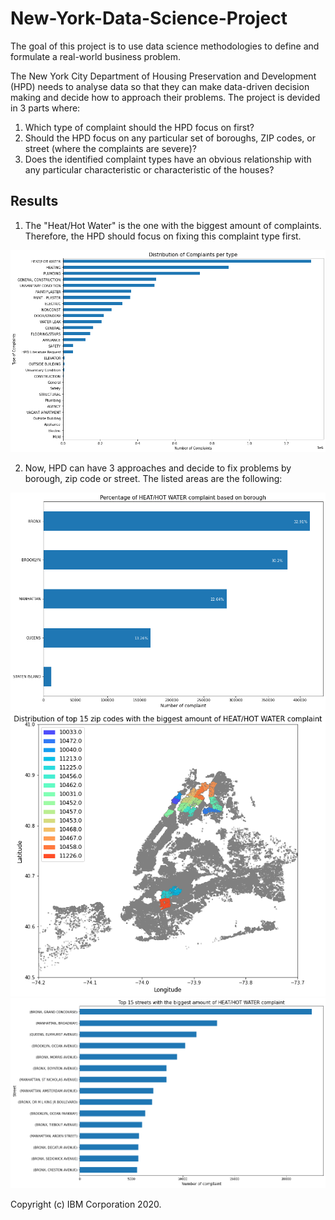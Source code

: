 # New-York-Data-Science-Project

The goal of this project is to use data science methodologies to define and formulate a real-world business problem. 

The New York City Department of Housing Preservation and Development (HPD) needs to analyse data so that they can make data-driven decision making and decide how to approach their problems. The project is devided in 3 parts where:

1. Which type of complaint should the HPD focus on first?
2. Should the HPD focus on any particular set of boroughs, ZIP codes, or street (where the complaints are severe)?
3. Does the identified complaint types have an obvious relationship with any particular characteristic or characteristic of the houses?

## Results

1. The "Heat/Hot Water" is the one with the biggest amount of complaints. Therefore, the HPD should focus on fixing this complaint type first.

<img src="complaints_per_type.png" width="600">

2. Now, HPD can have 3 approaches and decide to fix problems by borough, zip code or street. The listed areas are the following:
 
<td><img src="complaint_per_borough.png" width=600></td>
<td><img src="complaint_per_15zip.png" width=600></td>
<td><img src="complaint_per_15streets.png" width=600></td>






Copyright (c) IBM Corporation 2020.
